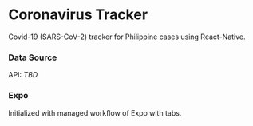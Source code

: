 # Coronavirus Tracker
Covid-19 (SARS-CoV-2) tracker for Philippine cases using React-Native.


### Data Source
API: *TBD*


### Expo
Initialized with managed workflow of Expo with tabs.

